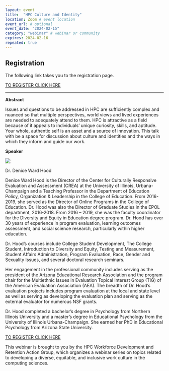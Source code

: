 ```yaml
---
layout: event
title:  "HPC Culture and Identity"
location: Zoom # event location
event_url: # optional
event_date: "2024-02-15"
category: "webinar" # webinar or community
expires: 2024-02-16
repeated: true
---
```

**Registration**
---
The following link takes you to the registration page. 

[TO REGISTER CLICK HERE](https://www.olcf.ornl.gov/february-hpc-workforce-development-webinar/)


---

**Abstract**

Issues and questions to be addressed in HPC are sufficiently complex 
and nuanced so that multiple perspectives, world views and lived experiences 
are needed to adequately attend to them. HPC is attractive as a field 
because of it appeals to individuals’ unique curiosity, skills, 
and aptitude. Your whole, authentic self is an asset and a source of 
innovation. This talk with be a space for discussion about culture and 
identities and the ways in which they inform and guide our work. 

**Speaker**

<img src="{{ site.baseurl }}/assets/img/DeniceWardHood.jpg">

Dr. Denice Ward Hood 

Denice Ward Hood is the Director of the Center for Culturally 
Responsive Evaluation and Assessment (CREA) at the University of Illinois, 
Urbana-Champaign and a Teaching Professor in the Department of Education Policy, 
Organization & Leadership in the College of Education. From 2016-2019, she served as the 
Director of Online Programs in the College of Education. Dr. Hood was also the Director of 
Graduate Studies in the EPOL department, 2016-2018. From 2016 – 2019, she was the faculty 
coordinator for the Diversity and Equity in Education degree program. Dr. Hood has over 30 
years of experience in program evaluation, learning outcomes assessment, and social science 
research, particularly within higher education.

Dr. Hood’s courses include College Student Development, 
The College Student, Introduction to Diversity and Equity, 
Testing and Measurement, Student Affairs Administration, Program Evaluation, 
Race, Gender and Sexuality Issues, and several doctoral research seminars. 

Her engagement in the professional community includes serving as the president 
of the Arizona Educational Research Association and the program chair for the 
Multiethnic Issues in Evaluation Topical Interest Group (TIG) of the American 
Evaluation Association (AEA). The breadth of Dr. Hood’s evaluation projects includes 
program evaluation at the local and state level as well as serving as developing the 
evaluation plan and serving as the external evaluator for numerous NSF grants. 

Dr. Hood completed a bachelor’s degree in Psychology from Northern Illinois University 
and a master’s degree in Educational Psychology from the University of Illinois Urbana-Champaign. 
She earned her PhD in Educational Psychology from Arizona State University.

[TO REGISTER CLICK HERE](https://www.olcf.ornl.gov/february-hpc-workforce-development-webinar/)

This webinar is brought to you by the HPC Workforce Development and Retention Action Group, 
which organizes a webinar series on topics related to developing a diverse, equitable, and 
inclusive work culture in the computing sciences.



